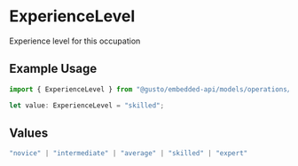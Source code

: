 # ExperienceLevel

Experience level for this occupation

## Example Usage

```typescript
import { ExperienceLevel } from "@gusto/embedded-api/models/operations/postv1employeesemployeeidsalaryestimates.js";

let value: ExperienceLevel = "skilled";
```

## Values

```typescript
"novice" | "intermediate" | "average" | "skilled" | "expert"
```